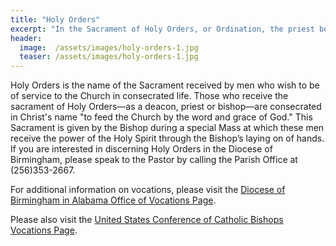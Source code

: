 ```yaml
---
title: "Holy Orders"
excerpt: "In the Sacrament of Holy Orders, or Ordination, the priest being ordained vows to lead other Catholics by bringing them the sacraments (especially the Eucharist), by proclaiming the Gospel, and by providing other means to holiness."
header:
  image:  /assets/images/holy-orders-1.jpg
  teaser: /assets/images/holy-orders-1.jpg
---
```


Holy Orders is the name of the Sacrament received by men who wish to be of service to the Church in consecrated life. Those who receive the sacrament of Holy Orders—as a deacon, priest or bishop—are consecrated in Christ's name "to feed the Church by the word and grace of God." This Sacrament is given by the Bishop during a special Mass at which these men receive the power of the Holy Spirit through the Bishop’s laying on of hands.  If you are interested in discerning Holy Orders in the Diocese of Birmingham, please speak to the Pastor by calling the Parish Office at (256)353-2667.

For additional information on vocations, please visit the [Diocese of Birmingham in Alabama Office of Vocations Page](http://www.birminghamvocations.com/).

Please also visit the [United States Conference of Catholic Bishops Vocations Page](http://www.usccb.org/beliefs-and-teachings/vocations/index.cfm).
